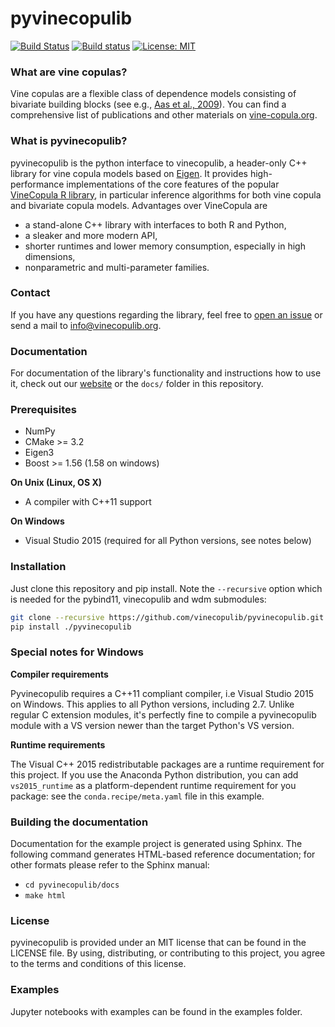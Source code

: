 # pyvinecopulib

[![Build Status](https://travis-ci.org/vinecopulib/pyvinecopulib.svg?branch=master)](https://travis-ci.org/vinecopulib/pyvinecopulib)
[![Build status](https://ci.appveyor.com/api/projects/status/2fn1v67sxdrmp2po/branch/master?svg=true)](https://ci.appveyor.com/project/vinecopulib/pyvinecopulib-x6s0i/branch/master)
[![License: MIT](https://img.shields.io/badge/License-MIT-yellow.svg)](https://opensource.org/licenses/MIT)

### What are vine copulas?

Vine copulas are a flexible class of dependence models consisting of bivariate
building blocks (see e.g.,
[Aas et al., 2009](https://mediatum.ub.tum.de/doc/1083600/1083600.pdf)).
You can find a comprehensive list of publications and other materials on
[vine-copula.org](http://www.statistics.ma.tum.de/en/research/vine-copula-models/).

### What is pyvinecopulib?

pyvinecopulib is the python interface to vinecopulib, a header-only C++ library for vine copula models based on
[Eigen](http://eigen.tuxfamily.org/index.php?title=Main_Page). It provides
high-performance implementations of the core features of the popular
[VineCopula R library](https://github.com/tnagler/VineCopula), in particular
inference algorithms for both vine copula and bivariate copula models.
Advantages over VineCopula are  
* a stand-alone C++ library with interfaces to both R and Python,
* a sleaker and more modern API,
* shorter runtimes and lower memory consumption, especially in high dimensions,
* nonparametric and multi-parameter families.

### Contact

If you have any questions regarding the library, feel free to
[open an issue](https://github.com/pyvinecopulib/pyvinecopulib/issues/new) or
send a mail to <info@vinecopulib.org>.

### Documentation

For documentation of the library's functionality and
instructions how to use it, check out our
[website](https://vinecopulib.github.io/vinecopulib/) or the `docs/` folder
in this repository.

### Prerequisites

* NumPy
* CMake >= 3.2
* Eigen3
* Boost >= 1.56 (1.58 on windows)

**On Unix (Linux, OS X)**

* A compiler with C++11 support

**On Windows**

* Visual Studio 2015 (required for all Python versions, see notes below)

### Installation

Just clone this repository and pip install.
Note the `--recursive` option which is needed for the pybind11, vinecopulib and wdm submodules:

```bash
git clone --recursive https://github.com/vinecopulib/pyvinecopulib.git
pip install ./pyvinecopulib
```

### Special notes for Windows

**Compiler requirements**

Pyvinecopulib requires a C++11 compliant compiler, i.e Visual Studio 2015 on Windows.
This applies to all Python versions, including 2.7. Unlike regular C extension
modules, it's perfectly fine to compile a pyvinecopulib module with a VS version newer
than the target Python's VS version.

**Runtime requirements**

The Visual C++ 2015 redistributable packages are a runtime requirement for this
project. If you use the Anaconda Python
distribution, you can add `vs2015_runtime` as a platform-dependent runtime
requirement for you package: see the `conda.recipe/meta.yaml` file in this example.


### Building the documentation

Documentation for the example project is generated using Sphinx.
The following command generates HTML-based reference documentation; for other
formats please refer to the Sphinx manual:

 - `cd pyvinecopulib/docs`
 - `make html`

### License

pyvinecopulib is provided under an MIT license that can be found in the LICENSE
file. By using, distributing, or contributing to this project, you agree to the
terms and conditions of this license.


### Examples 

Jupyter notebooks with examples can be found in the examples folder.
